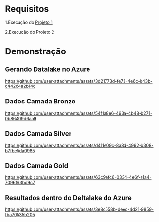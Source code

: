 # Requisitos 

1.Execução do [Projeto 1](https://github.com/jlsilva01/adls-azure)

2.Execução do [Projeto 2](https://github.com/jlsilva01/projeto-elt-satc-airflow)

# Demonstração 

## Gerando Datalake no Azure

https://github.com/user-attachments/assets/3d21773d-fe73-4e6c-b43b-c44264a2b14c

## Dados Camada Bronze

https://github.com/user-attachments/assets/54f1a8e6-493a-4b48-b271-0b86409d6aa9

## Dados Camada Silver

https://github.com/user-attachments/assets/d411e09c-8a8d-4992-b308-b7fbe5da0985

## Dados Camada Gold

https://github.com/user-attachments/assets/63c9efc6-0334-4e6f-a1a4-7096f63bd9c7

## Resultados dentro do Deltalake do Azure

https://github.com/user-attachments/assets/3e8c558b-deec-4d21-9859-fba70535b205





